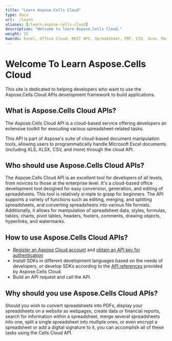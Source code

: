 ```yaml
---
title: "Learn Aspose.Cells Cloud"
type: docs
url:  /learn
aliases: [/learn-aspose-cells-cloud]
description: "Welcome to learn Aspose.Cells Cloud."
weight: 15
kwords: Excel, Office Cloud, REST API, Spreadsheet, PDF, CSV, Json, Markdown, Welcome To Learn Aspose.Cells Cloud
---
```


# Welcome To Learn Aspose.Cells Cloud

This site is dedicated to helping developers who want to use the Aspose.Cells Cloud APIs development framework to build applications.

## What is Aspose.Cells Cloud APIs?

The Aspose.Cells Cloud API is a cloud-based service offering developers an extensive toolkit for executing various spreadsheet-related tasks.

This API is part of Aspose's suite of cloud-based document manipulation tools, allowing users to programmatically handle Microsoft Excel documents (including XLS, XLSX, CSV, and more) through the cloud API.

## Who should use Aspose.Cells Cloud APIs?

The Aspose.Cells Cloud API is an excellent tool for developers of all levels, from novices to those at the enterprise level. It's a cloud-based office development tool designed for easy conversion, generation, and editing of spreadsheets. This tool is relatively si·mple to grasp for beginners. The API supports a variety of functions such as editing, merging, and splitting spreadsheets, and converting spreadsheets into various file formats. Additionally, it allows for manipulation of spreadsheet data, styles, formulas, tables, charts, pivot tables, headers, footers, comments, drawing objects, hyperlinks, and watermarks.

## How to use Aspose.Cells Cloud APIs?

- [Register an Aspose Cloud account](https://id.containerize.com/signup) and [obtain an API key for authentication](https://dashboard.aspose.cloud/applications)
- Install SDKs in different development languages based on the needs of developers, or develop SDKs according to the [API references](https://reference.aspose.cloud/cells/) provided by Aspose.Cells Cloud.
- Build an API request and call the API.

## Why should you use Aspose.Cells Cloud APIs?

Should you wish to convert spreadsheets into PDFs, display your spreadsheets on a website as webpages, create data or financial reports, search for information within a spreadsheet, merge several spreadsheets into one, split a single spreadsheet into multiple ones, or even encrypt a spreadsheet or add a digital signature to it, you can accomplish all of these tasks using the Cells Cloud API.
